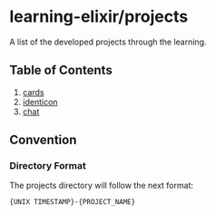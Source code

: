 # learning-elixir/projects

A list of the developed projects through the learning.

## Table of Contents

1. [cards](./1649950706-cards/)
2. [identicon](./1649951475-identicon/)
3. [chat](./1649970912-chat/)

## Convention

### Directory Format

The projects directory will follow the next format:

```text
{UNIX TIMESTAMP}-{PROJECT_NAME}
```
